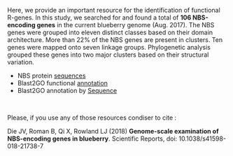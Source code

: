 
Here, we provide an important resource for the identification of functional
R-genes. In this study, we searched for and found a total of **106 NBS-encoding genes** in the current 
blueberry genome (Aug. 2017). The NBS genes were grouped into eleven distinct classes based on 
their domain architecture. More than 22% of the NBS genes are present in clusters. Ten genes 
were mapped onto seven linkage groups. Phylogenetic analysis grouped these genes into two major 
clusters based on their structural variation.

 * NBS protein [sequences](NBS/106protein.fasta)
 * Blast2GO functional [annotation](NBS/106nbs.dat) 
 * Blast2GO annotation by [Sequence](NBS/bySeq.txt)
 
 <br>
 
 Please, if you use any of those resources condiser to cite : 
 
 Die JV, Roman B, Qi X, Rowland LJ (2018) **Genome-scale examination of NBS-encoding genes in blueberry**. Scientific Reports, doi: 10.1038/s41598-018-21738-7

